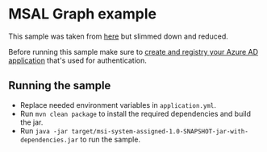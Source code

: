 # MSAL Graph example

This sample was taken from [here](https://github.com/Azure-Samples/ms-identity-java-spring-tutorial/tree/main/2-Authorization-I/call-graph) but slimmed down and reduced.

Before running this sample make sure to [create and registry your Azure AD application](https://github.com/Azure-Samples/ms-identity-java-spring-tutorial/tree/main/2-Authorization-I/call-graph#register-the-webapp-app-java-spring-webapp-call-graph) that's used for authentication.
## Running the sample
- Replace needed environment variables in `application.yml`.
- Run `mvn clean package` to install the required dependencies and build the jar. 
- Run `java -jar target/msi-system-assigned-1.0-SNAPSHOT-jar-with-dependencies.jar` to run the sample.